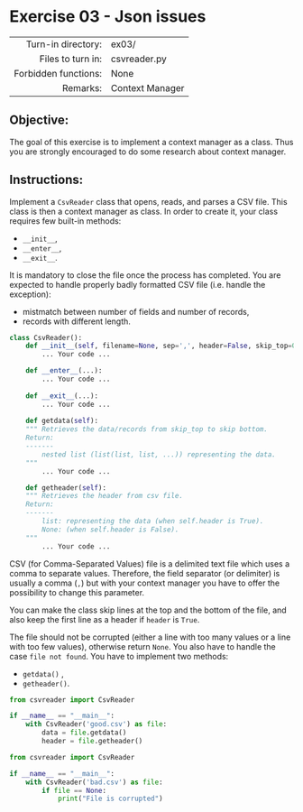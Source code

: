 # Exercise 03 - Json issues

|                         |                     |
| -----------------------:| ------------------- |
|   Turn-in directory:    |  ex03/              |
|   Files to turn in:     |  csvreader.py       |
|   Forbidden functions:  |  None               |
|   Remarks:              |  Context Manager    |

## Objective:
The goal of this exercise is to implement a context manager as a class.
Thus you are strongly encouraged to do some research about context manager.

## Instructions:
Implement a `CsvReader` class that opens, reads, and parses a CSV file.
This class is then a context manager as class.
In order to create it, your class requires few built-in methods:
* `__init__`,
* `__enter__`,
* `__exit__`.

It is mandatory to close the file once the process has completed.
You are expected to handle properly badly formatted CSV file (i.e. handle the exception):
* mistmatch between number of fields and number of records,
* records with different length.


```py
class CsvReader():
	def __init__(self, filename=None, sep=',', header=False, skip_top=0, skip_bottom=0):
		... Your code ...

	def __enter__(...):
		... Your code ...
	
	def __exit__(...):
		... Your code ...
	
	def getdata(self):
	""" Retrieves the data/records from skip_top to skip bottom.
	Return:
	-------
		nested list (list(list, list, ...)) representing the data.
	"""
		... Your code ...

	def getheader(self):
	""" Retrieves the header from csv file.
	Return:
	-------
		list: representing the data (when self.header is True).
        None: (when self.header is False).
	"""
		... Your code ...
```

CSV (for Comma-Separated Values) file is a delimited text file which uses a comma to separate values.
Therefore, the field separator (or delimiter) is usually a comma (`,`)
but with your context manager you have to offer the possibility to change this parameter.

You can make the class skip lines at the top and the bottom of the file,
and also keep the first line as a header if `header` is `True`.

The file should not be corrupted (either a line with too many values or a line with too few values), otherwise return `None`.
You also have to handle the case `file not found`.
You have to implement two methods:
* `getdata()` ,
* `getheader()`.

```py
from csvreader import CsvReader

if __name__ == "__main__":
    with CsvReader('good.csv') as file:
        data = file.getdata()
        header = file.getheader()
```

```py
from csvreader import CsvReader

if __name__ == "__main__":
    with CsvReader('bad.csv') as file:
        if file == None:
            print("File is corrupted")
```


